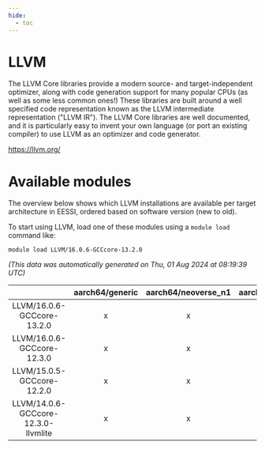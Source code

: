 ```yaml
---
hide:
  - toc
---
```


LLVM
====


The LLVM Core libraries provide a modern source- and target-independent optimizer, along with code generation support for many popular CPUs (as well as some less common ones!) These libraries are built around a well specified code representation known as the LLVM intermediate representation ("LLVM IR"). The LLVM Core libraries are well documented, and it is particularly easy to invent your own language (or port an existing compiler) to use LLVM as an optimizer and code generator.

https://llvm.org/
# Available modules


The overview below shows which LLVM installations are available per target architecture in EESSI, ordered based on software version (new to old).

To start using LLVM, load one of these modules using a `module load` command like:

```shell
module load LLVM/16.0.6-GCCcore-13.2.0
```

*(This data was automatically generated on Thu, 01 Aug 2024 at 08:19:39 UTC)*  

| |aarch64/generic|aarch64/neoverse_n1|aarch64/neoverse_v1|x86_64/generic|x86_64/amd/zen2|x86_64/amd/zen3|x86_64/intel/haswell|x86_64/intel/skylake_avx512|
| :---: | :---: | :---: | :---: | :---: | :---: | :---: | :---: | :---: |
|LLVM/16.0.6-GCCcore-13.2.0|x|x|x|x|x|x|x|x|
|LLVM/16.0.6-GCCcore-12.3.0|x|x|x|x|x|x|x|x|
|LLVM/15.0.5-GCCcore-12.2.0|x|x|x|x|x|x|x|x|
|LLVM/14.0.6-GCCcore-12.3.0-llvmlite|x|x|x|x|x|x|x|x|
